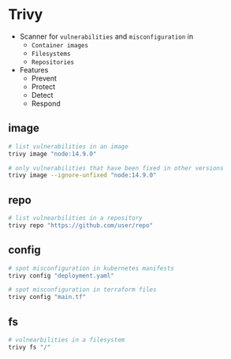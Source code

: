 # Trivy

- Scanner for `vulnerabilities` and `misconfiguration` in
  - `Container images`
  - `Filesystems`
  - `Repositories`
- Features
  - Prevent
  - Protect
  - Detect
  - Respond

## image

```sh
# list vulnerabilities in an image
trivy image "node:14.9.0"

# only vulnerabilities that have been fixed in other versions
trivy image --ignore-unfixed "node:14.9.0"

```

## repo

```sh
# list vulnearbilities in a repository
trivy repo "https://github.com/user/repo"
```

## config

```sh
# spot misconfiguration in kubernetes manifests
trivy config "deployment.yaml"

# spot misconfiguration in terraform files
trivy config "main.tf"
```

## fs

```sh
# vulnearbilities in a filesystem
trivy fs "/"
```
